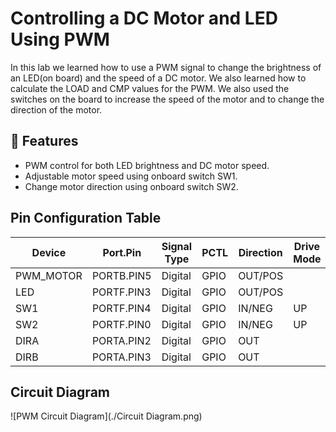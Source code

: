 # Controlling a DC Motor and LED Using PWM
In this lab we learned how to use a PWM signal to change the brightness of an LED(on board) and the speed of a DC motor. We also learned how to calculate the LOAD and CMP values for the PWM. We also used the switches on the board to increase the speed of the motor and to change the direction of the motor. 

## 🔧 Features

- PWM control for both LED brightness and DC motor speed.
- Adjustable motor speed using onboard switch SW1.
- Change motor direction using onboard switch SW2.

## Pin Configuration Table

| Device     | Port.Pin     | Signal Type | PCTL | Direction | Drive Mode |
|------------|--------------|--------------|------|-----------|-------------|
| PWM_MOTOR  | PORTB.PIN5   | Digital      | GPIO | OUT/POS   |             |
| LED        | PORTF.PIN3   | Digital      | GPIO | OUT/POS   |             |
| SW1        | PORTF.PIN4   | Digital      | GPIO | IN/NEG    | UP          |
| SW2        | PORTF.PIN0   | Digital      | GPIO | IN/NEG    | UP          |
| DIRA       | PORTA.PIN2   | Digital      | GPIO | OUT       |             |
| DIRB       | PORTA.PIN3   | Digital      | GPIO | OUT       |             |

##  Circuit Diagram

![PWM Circuit Diagram](./Circuit Diagram.png)
